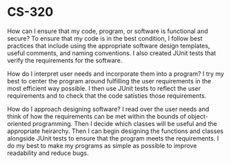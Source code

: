 # CS-320

How can I ensure that my code, program, or software is functional and secure?
  To ensure that my code is in the best condition, I follow best practices that include using the appropriate software design templates, useful comments, and naming conventions. I also created JUnit tests that verify the requirements for the software.
  
How do I interpret user needs and incorporate them into a program?
  I try my best to center the program around fulfilling the user requirements in the most efficient way possible. I then use JUnit tests to reflect the user requirements and to check that the code satisties those requirements.

How do I approach designing software?
  I read over the user needs and think of how the requirements can be met within the bounds of object-oriented programming. Then I decide which classes will be useful and the appropriate heirarchy. Then I can begin designing the functions and classes alongside JUnit tests to ensure that the program meets the requirements. I do my best to make my programs as simple as possible to improve readability and reduce bugs.
